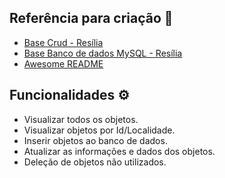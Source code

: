 ## Referência para criação :open_book:

 - [Base Crud - Resília](https://awesomeopensource.com/project/elangosundar/awesome-README-templates)
 - [Base Banco de dados MySQL - Resília](https://github.com/matiassingers/awesome-readme)
 - [Awesome README](https://bulldogjob.com/news/449-how-to-write-a-good-readme-for-your-github-project)


##  Funcionalidades :gear:

- Visualizar todos os objetos.
- Visualizar objetos por Id/Localidade.
- Inserir objetos ao banco de dados.
- Atualizar as informações e dados dos objetos.
- Deleção de objetos não utilizados.
